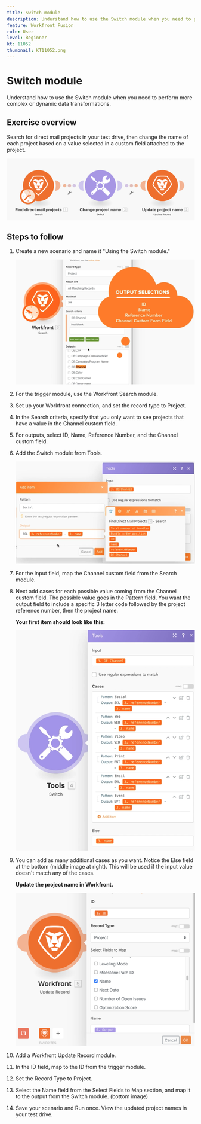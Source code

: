 ```yaml
---
title: Switch module
description: Understand how to use the Switch module when you need to perform more complex or dynamic data transformations.
feature: Workfront Fusion
role: User
level: Beginner
kt: 11052
thumbnail: KT11052.png
---
```


# Switch module

Understand how to use the Switch module when you need to perform more complex or dynamic data transformations.

## Exercise overview

Search for direct mail projects in your test drive, then change the name of each project based on a value selected in a custom field attached to the project.

   ![Switch module Image 1](../12-exercises/assets/switch-module-walkthrough-1.png)

## Steps to follow

1. Create a new scenario and name it "Using the Switch module."

   ![Switch module Image 2](../12-exercises/assets/switch-module-walkthrough-2.png)

1. For the trigger module, use the Workfront Search module.
1. Set up your Workfront connection, and set the record type to Project.
1. In the Search criteria, specify that you only want to see projects that have a value in the Channel custom field.
1. For outputs, select ID, Name, Reference Number, and the Channel custom field.
1. Add the Switch module from Tools.

   ![Switch module Image 3](../12-exercises/assets/switch-module-walkthrough-3.png)

1. For the Input field, map the Channel custom field from the Search module.
1. Next add cases for each possible value coming from the Channel custom field. The possible value goes in the Pattern field. You want the output field to include a specific 3 letter code followed by the project reference number, then the project name.

    **Your first item should look like this:**

   ![Switch module Image 4](../12-exercises/assets/switch-module-walkthrough-4.png)

1. You can add as many additional cases as you want. Notice the Else field at the bottom (middle image at right). This will be used if the input value doesn't match any of the cases.

    **Update the project name in Workfront.**

   ![Switch module Image 5](../12-exercises/assets/switch-module-walkthrough-5.png)

1. Add a Workfront Update Record module.
1. In the ID field, map to the ID from the trigger module.
1. Set the Record Type to Project.
1. Select the Name field from the Select Fields to Map section, and map it to the output from the Switch module. (bottom image)
1. Save your scenario and Run once. View the updated project names in your test drive.
